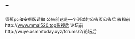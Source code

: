 # -
香蕉pc和安卓版读取
公告前这是一个测试的公告页公告后
影视前http://www.mmai520.top影视后
论坛前http://wuye.xsmmtoday.xyz/forums/2/论坛后
